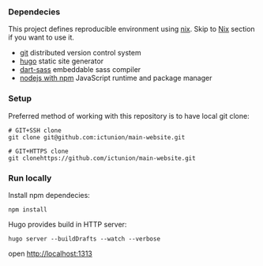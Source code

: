 ### Dependecies

This project defines reproducible environment using [nix](https://nixos.org/).
Skip to [Nix](#nix) section if you want to use it.

- [git](https://git-scm.com/) distributed version control system
- [hugo](https://gohugo.io/) static site generator
- [dart-sass](https://github.com/sass/dart-sass) embeddable sass compiler
- [nodejs with npm](https://nodejs.org/) JavaScript runtime and package manager

### Setup

Preferred method of working with this repository is to have local git clone:

```
# GIT+SSH clone
git clone git@github.com:ictunion/main-website.git

# GIT+HTTPS clone
git clonehttps://github.com/ictunion/main-website.git
```

### Run locally

Install npm dependecies:

```
npm install
```

Hugo provides build in HTTP server:

```
hugo server --buildDrafts --watch --verbose
```

open [http://localhost:1313](http://localhost:1313)
